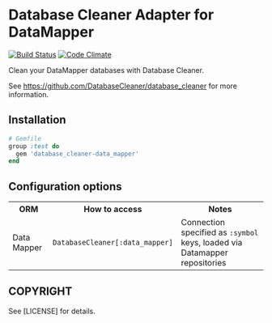 # Database Cleaner Adapter for DataMapper

[![Build Status](https://travis-ci.org/DatabaseCleaner/database_cleaner-data_mapper.svg?branch=master)](https://travis-ci.org/DatabaseCleaner/database_cleaner-data_mapper)
[![Code Climate](https://codeclimate.com/github/DatabaseCleaner/database_cleaner-data_mapper/badges/gpa.svg)](https://codeclimate.com/github/DatabaseCleaner/database_cleaner-data_mapper)

Clean your DataMapper databases with Database Cleaner.

See https://github.com/DatabaseCleaner/database_cleaner for more information.

## Installation

```ruby
# Gemfile
group :test do
  gem 'database_cleaner-data_mapper'
end
```

## Configuration options

<table>
  <tbody>
    <tr>
      <th>ORM</th>
      <th>How to access</th>
      <th>Notes</th>
    </tr>
    <tr>
      <td> Data Mapper</td>
      <td> <code>DatabaseCleaner[:data_mapper]</code></td>
      <td> Connection specified as <code>:symbol</code> keys, loaded via Datamapper repositories </td>
    </tr>
  </tbody>
</table>

## COPYRIGHT

See [LICENSE] for details.
